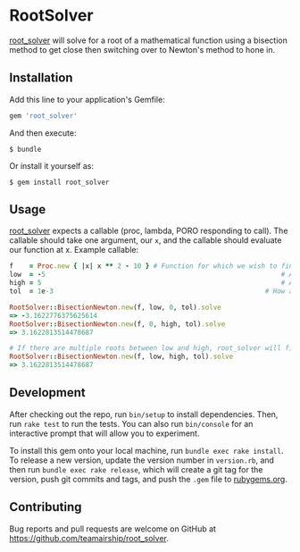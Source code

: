 # RootSolver

[root_solver](https://github.com/teamairship/root_solver) will solve for a
root of a mathematical function using a bisection method to get close then
switching over to Newton's method to hone in.

## Installation

Add this line to your application's Gemfile:

```ruby
gem 'root_solver'
```

And then execute:

    $ bundle

Or install it yourself as:

    $ gem install root_solver

## Usage

[root_solver](https://github.com/teamairship/root_solver) expects a callable
(proc, lambda, PORO responding to call). The callable should take one argument,
our `x`, and the callable should evaluate our function at x. Example callable:

```ruby
f    = Proc.new { |x| x ** 2 - 10 } # Function for which we wish to find roots
low  = -5															# An educated guess for the lower limit
high = 5															# An educated guess for the upper limit
tol  = 1e-3														# How accurate do we want to be

RootSolver::BisectionNewton.new(f, low, 0, tol).solve
=> -3.1622776375625614
RootSolver::BisectionNewton.new(f, 0, high, tol).solve
=> 3.1622813514478687

# If there are multiple roots between low and high, root_solver will find one
RootSolver::BisectionNewton.new(f, low, high, tol).solve
=> 3.1622813514478687
```

## Development

After checking out the repo, run `bin/setup` to install dependencies. Then, run `rake test` to run the tests. You can also run `bin/console` for an interactive prompt that will allow you to experiment.

To install this gem onto your local machine, run `bundle exec rake install`. To release a new version, update the version number in `version.rb`, and then run `bundle exec rake release`, which will create a git tag for the version, push git commits and tags, and push the `.gem` file to [rubygems.org](https://rubygems.org).

## Contributing

Bug reports and pull requests are welcome on GitHub at https://github.com/teamairship/root_solver.

